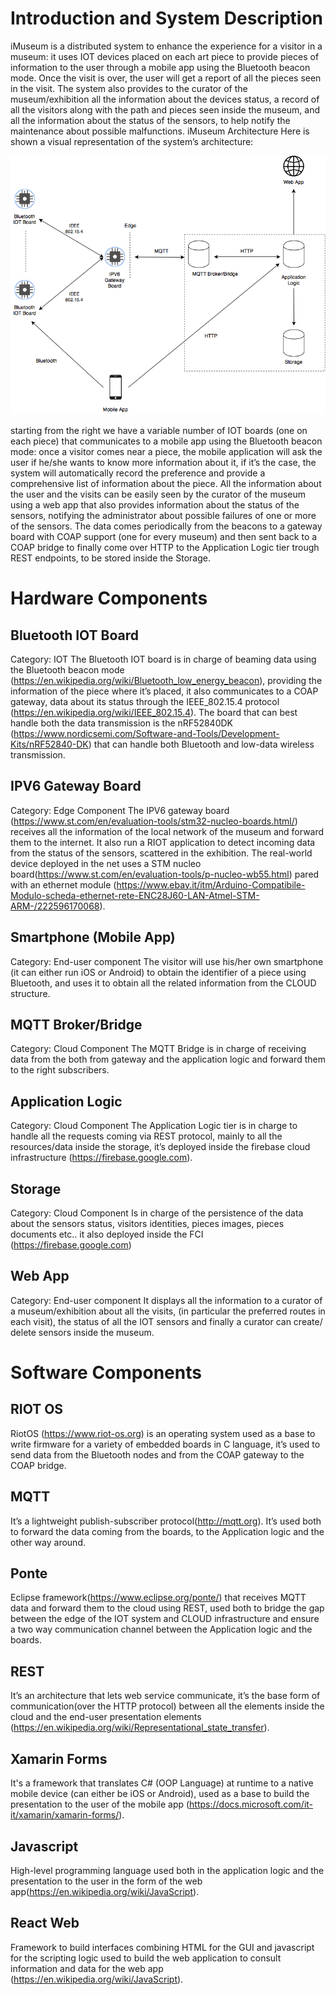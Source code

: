 # Introduction and System Description

iMuseum is a distributed system to enhance the experience for a visitor in a museum: it uses IOT devices placed on each art piece to provide pieces of information to the user through a mobile app using the Bluetooth beacon mode.
Once the visit is over, the user will get a report of all the pieces seen in the visit.
The system also provides to the curator of the museum/exhibition all the information about the devices status, a record of all the visitors along with the path and pieces seen inside the museum, and all the information about the status of the sensors, to help notify the maintenance about possible malfunctions.
iMuseum Architecture
Here is shown a visual representation of the system’s architecture:

 
<div align="center">
<img src="https://github.com/Giulio64/IOT2020BigProject/blob/master/First Iteration/Architecture/src/architecture.png" >
</div>

starting from the right we have a variable number of IOT boards (one on each piece) that communicates to a mobile app using the Bluetooth beacon mode: once a visitor comes near a piece, the mobile application will ask the user if he/she wants to know more information about it, if it’s the case, the system will automatically record the preference and provide a comprehensive list of information about the piece.
All the information about the user and the visits can be easily seen by the curator of the museum using a web app that also provides information about the status of the sensors, notifying the administrator about possible failures of one or more of the sensors. The data comes periodically from the beacons to a gateway board with COAP support (one for every museum) and then sent back to a COAP bridge to finally come over HTTP to the Application Logic tier trough REST endpoints, to be stored inside the Storage.

# Hardware Components

## Bluetooth IOT Board
Category: IOT
The Bluetooth IOT board is in charge of beaming data using the Bluetooth beacon mode (https://en.wikipedia.org/wiki/Bluetooth_low_energy_beacon), providing the information of the piece where it’s placed, it also communicates to a COAP gateway, data about its status through the IEEE_802.15.4 protocol (https://en.wikipedia.org/wiki/IEEE_802.15.4).
The board that can best handle both the data transmission is the nRF52840DK (https://www.nordicsemi.com/Software-and-Tools/Development-Kits/nRF52840-DK) that can handle both Bluetooth and low-data wireless transmission.

## IPV6 Gateway Board
Category: Edge Component
The IPV6 gateway board (https://www.st.com/en/evaluation-tools/stm32-nucleo-boards.html/) receives all the information of the local network of the museum and forward them to the internet. It also run a RIOT application to detect incoming data from the status of the sensors, scattered in the exhibition.
The real-world device deployed in the net uses a STM nucleo board(https://www.st.com/en/evaluation-tools/p-nucleo-wb55.html) pared with an ethernet module (https://www.ebay.it/itm/Arduino-Compatibile-Modulo-scheda-ethernet-rete-ENC28J60-LAN-Atmel-STM-ARM-/222596170068).

## Smartphone (Mobile App)
Category: End-user component
The visitor will use his/her own smartphone (it can either run iOS or Android) to obtain the identifier of a piece using Bluetooth, and uses it to obtain all the related information from the CLOUD structure.

## MQTT Broker/Bridge
Category: Cloud Component
The MQTT Bridge is in charge of receiving data from the both from gateway and the application logic and forward them to the right subscribers.


## Application Logic
Category: Cloud Component
The Application Logic tier is in charge to handle all the requests coming via REST protocol, mainly to all the resources/data inside the storage, it’s deployed inside the firebase cloud infrastructure (https://firebase.google.com).

## Storage
Category: Cloud Component
Is in charge of the persistence of the data about the sensors status, visitors identities, pieces images, pieces documents etc.. it also deployed inside the FCI (https://firebase.google.com)

## Web App
Category: End-user component
It displays all the information to a curator of a museum/exhibition about all the visits, (in particular the preferred routes in each visit), the status of all the IOT sensors and finally a curator can create/ delete sensors inside the museum.

# Software Components

## RIOT OS
RiotOS (https://www.riot-os.org) is an operating system used as a base to write firmware for a variety of embedded boards in C language, it’s used to send data from the Bluetooth nodes and from the COAP gateway to the COAP bridge.

## MQTT
It’s a lightweight publish-subscriber protocol(http://mqtt.org). It’s used both to forward the data coming from the boards, to the Application logic and the other way around.

## Ponte
Eclipse framework(https://www.eclipse.org/ponte/) that receives MQTT data and forward them to the cloud using REST, used both to bridge the gap between the edge of the IOT system and CLOUD infrastructure and ensure a two way communication channel between the Application logic and the boards.

## REST
It’s an architecture that lets web service communicate, it’s the base form of communication(over the HTTP protocol) between all the elements inside the cloud and the end-user presentation elements (https://en.wikipedia.org/wiki/Representational_state_transfer).

## Xamarin Forms
It's a framework that translates C# (OOP Language) at runtime to a native mobile device (can either be iOS or Android), used as a base to build the presentation to the user of the mobile app (https://docs.microsoft.com/it-it/xamarin/xamarin-forms/).

## Javascript
High-level programming language used both in the application logic and the presentation to the user in the form of the web app(https://en.wikipedia.org/wiki/JavaScript).

## React Web
Framework to build interfaces combining HTML for the GUI and javascript for the scripting logic used to build the web application to consult information and data for the web app (https://en.wikipedia.org/wiki/JavaScript).
